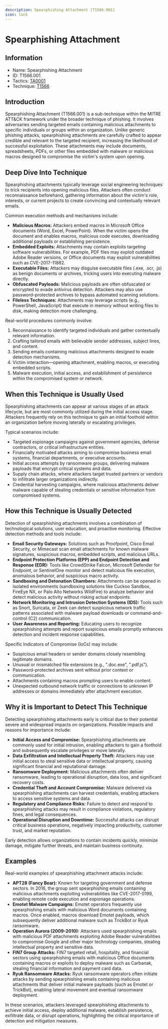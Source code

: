 ```yaml
---
description: Spearphishing Attachment [T1566.001]
icon: lock
---
```


# Spearphishing Attachment

## Information

* Name: Spearphishing Attachment
* ID: T1566.001
* Tactics: [TA0001](../)
* Technique: [T1566](./)

## Introduction

Spearphishing Attachment (T1566.001) is a sub-technique within the MITRE ATT\&CK framework under the broader technique of phishing. It involves adversaries sending targeted emails containing malicious attachments to specific individuals or groups within an organization. Unlike generic phishing attacks, spearphishing attachments are carefully crafted to appear credible and relevant to the targeted recipient, increasing the likelihood of successful exploitation. These attachments may include documents, spreadsheets, PDFs, or other files embedded with malware or malicious macros designed to compromise the victim's system upon opening.

## Deep Dive Into Technique

Spearphishing attachments typically leverage social engineering techniques to trick recipients into opening malicious files. Attackers often conduct reconnaissance beforehand, gathering information about the victim's role, interests, or current projects to create convincing and contextually relevant emails.

Common execution methods and mechanisms include:

* **Malicious Macros:** Attackers embed macros in Microsoft Office documents (Word, Excel, PowerPoint). When the victim opens the document and enables macros, malicious code executes, downloading additional payloads or establishing persistence.
* **Embedded Exploits:** Attachments may contain exploits targeting software vulnerabilities. For example, PDF files may exploit outdated Adobe Reader versions, or Office documents may exploit vulnerabilities such as CVE-2017-11882.
* **Executable Files:** Attackers may disguise executable files (.exe, .scr, .js) as benign documents or archives, tricking users into executing malware directly.
* **Obfuscated Payloads:** Malicious payloads are often obfuscated or encrypted to evade antivirus detection. Attackers may also use password-protected archives to bypass automated scanning solutions.
* **Fileless Techniques:** Attachments may leverage scripts (e.g., PowerShell, JavaScript) that execute in memory without writing files to disk, making detection more challenging.

Real-world procedures commonly involve:

1. Reconnaissance to identify targeted individuals and gather contextually relevant information.
2. Crafting tailored emails with believable sender addresses, subject lines, and content.
3. Sending emails containing malicious attachments designed to evade detection mechanisms.
4. Victim interaction—opening attachment, enabling macros, or executing embedded scripts.
5. Malware execution, initial access, and establishment of persistence within the compromised system or network.

## When this Technique is Usually Used

Spearphishing attachments can appear at various stages of an attack lifecycle, but are most commonly utilized during the initial access stage. Attackers frequently rely on this technique to gain an initial foothold within an organization before moving laterally or escalating privileges.

Typical scenarios include:

* Targeted espionage campaigns against government agencies, defense contractors, or critical infrastructure entities.
* Financially motivated attacks aiming to compromise business email systems, financial departments, or executive accounts.
* Initial access attempts by ransomware groups, delivering malware payloads that encrypt critical systems and data.
* Supply chain attacks, where attackers target trusted partners or vendors to infiltrate larger organizations indirectly.
* Credential harvesting campaigns, where malicious attachments deliver malware capable of stealing credentials or sensitive information from compromised systems.

## How this Technique is Usually Detected

Detection of spearphishing attachments involves a combination of technological solutions, user education, and proactive monitoring. Effective detection methods and tools include:

* **Email Security Gateways:** Solutions such as Proofpoint, Cisco Email Security, or Mimecast scan email attachments for known malware signatures, suspicious macros, embedded scripts, and malicious URLs.
* **Endpoint Protection Platforms (EPP) and Endpoint Detection and Response (EDR):** Tools like CrowdStrike Falcon, Microsoft Defender for Endpoint, or SentinelOne monitor and detect malicious file execution, anomalous behavior, and suspicious macro activity.
* **Sandboxing and Detonation Chambers:** Attachments can be opened in isolated environments (sandboxing solutions like Cuckoo Sandbox, FireEye NX, or Palo Alto Networks WildFire) to analyze behavior and detect malicious activity without risking actual endpoints.
* **Network Monitoring and Intrusion Detection Systems (IDS):** Tools such as Snort, Suricata, or Zeek can detect suspicious network traffic patterns associated with malware payload downloads or command-and-control (C2) communication.
* **User Awareness and Reporting:** Educating users to recognize spearphishing attempts and report suspicious emails promptly enhances detection and incident response capabilities.

Specific Indicators of Compromise (IoCs) may include:

* Suspicious email headers or sender domains closely resembling legitimate domains.
* Unusual or mismatched file extensions (e.g., ".doc.exe", ".pdf.js").
* Password-protected archives sent without prior context or communication.
* Attachments containing macros prompting users to enable content.
* Unexpected outbound network traffic or connections to unknown IP addresses or domains immediately after attachment execution.

## Why it is Important to Detect This Technique

Detecting spearphishing attachments early is critical due to their potential severe and widespread impacts on organizations. Possible impacts and reasons for importance include:

* **Initial Access and Compromise:** Spearphishing attachments are commonly used for initial intrusion, enabling attackers to gain a foothold and subsequently escalate privileges or move laterally.
* **Data Exfiltration and Intellectual Property Theft:** Attackers may use initial access to steal sensitive data or intellectual property, causing significant financial and reputational damage.
* **Ransomware Deployment:** Malicious attachments often deliver ransomware, leading to operational disruption, data loss, and significant recovery costs.
* **Credential Theft and Account Compromise:** Malware delivered via spearphishing attachments can harvest credentials, enabling attackers to access sensitive systems and data.
* **Regulatory and Compliance Risks:** Failure to detect and respond to spearphishing attacks may result in compliance violations, regulatory fines, and legal consequences.
* **Operational Disruption and Downtime:** Successful attacks can disrupt critical business operations, negatively impacting productivity, customer trust, and market reputation.

Early detection allows organizations to contain incidents quickly, minimize damage, mitigate further threats, and maintain business continuity.

## Examples

Real-world examples of spearphishing attachment attacks include:

* **APT28 (Fancy Bear):** Known for targeting government and defense sectors. In 2016, the group sent spearphishing emails containing malicious attachments exploiting vulnerabilities like CVE-2017-0199, enabling remote code execution and espionage operations.
* **Emotet Malware Campaigns:** Emotet operators frequently use spearphishing emails with malicious Word documents containing macros. Once enabled, macros download Emotet payloads, which subsequently deliver additional malware such as TrickBot or Ryuk ransomware.
* **Operation Aurora (2009-2010):** Attackers used spearphishing emails with malicious PDF attachments exploiting Adobe Reader vulnerabilities to compromise Google and other major technology companies, stealing intellectual property and sensitive data.
* **FIN7 Group Attacks:** FIN7 targeted retail, hospitality, and financial sectors using spearphishing emails with malicious Office documents containing macros or exploits to deploy malware such as Carbanak, stealing financial information and payment card data.
* **Ryuk Ransomware Attacks:** Ryuk ransomware operators often initiate attacks by sending spearphishing emails containing malicious attachments that deliver initial malware payloads (such as Emotet or TrickBot), enabling lateral movement and eventual ransomware deployment.

In these scenarios, attackers leveraged spearphishing attachments to achieve initial access, deploy additional malware, establish persistence, exfiltrate data, or disrupt operations, highlighting the critical importance of detection and mitigation measures.
